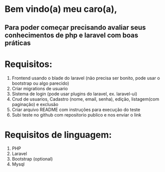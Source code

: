 # Bem vindo(a) meu caro(a),
## Para poder começar precisando avaliar seus conhecimentos de php e laravel com boas práticas 

# Requisitos:
1) Frontend usando o blade do laravel (não precisa ser bonito, pode usar o bootstrap ou algo parecido)
2) Criar migrations de usuario
3) Sistema de login (pode usar plugins do laravel, ex. laravel-ui)
4) Crud de usuarios, Cadastro (nome, email, senha), edição, listagem(com paginação) e exclusão
5) Criar arquivo README com instruções para execução do teste
6) Subi teste no github com repositorio publico e nos enviar o link

# Requisitos de linguagem:
1) PHP
2) Laravel
3) Bootstrap (optional)
4) Mysql
